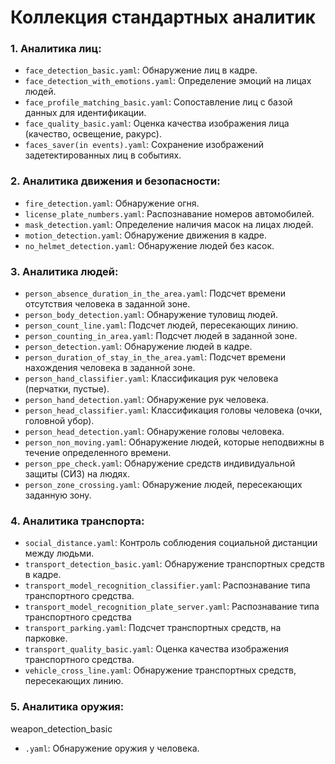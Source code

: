 # Коллекция стандартных аналитик

### 1. Аналитика лиц:

- `face_detection_basic.yaml`: Обнаружение лиц в кадре.
- `face_detection_with_emotions.yaml`: Определение эмоций на лицах людей.
- `face_profile_matching_basic.yaml`: Сопоставление лиц с базой данных для идентификации.
- `face_quality_basic.yaml`: Оценка качества изображения лица (качество, освещение, ракурс).
- `faces_saver(in events).yaml`: Сохранение изображений задетектированных лиц в событиях.


### 2. Аналитика движения и безопасности:

- `fire_detection.yaml`: Обнаружение огня.
- `license_plate_numbers.yaml`: Распознавание номеров автомобилей.
- `mask_detection.yaml`: Определение наличия масок на лицах людей.
- `motion_detection.yaml`: Обнаружение движения в кадре.
- `no_helmet_detection.yaml`: Обнаружение людей без касок.

### 3. Аналитика людей:

- `person_absence_duration_in_the_area.yaml`: Подсчет времени отсутствия человека в заданной зоне.
- `person_body_detection.yaml`: Обнаружение туловищ людей.
- `person_count_line.yaml`: Подсчет людей, пересекающих линию.
- `person_counting_in_area.yaml`: Подсчет людей в заданной зоне.
- `person_detection.yaml`: Обнаружение людей в кадре.
- `person_duration_of_stay_in_the_area.yaml`: Подсчет времени нахождения человека в заданной зоне.
- `person_hand_classifier.yaml`: Классификация рук человека (перчатки, пустые).
- `person_hand_detection.yaml`: Обнаружение рук человека.
- `person_head_classifier.yaml`: Классификация головы человека (очки, головной убор).
- `person_head_detection.yaml`: Обнаружение головы человека.
- `person_non_moving.yaml`: Обнаружение людей, которые неподвижны в течение определенного времени.
- `person_ppe_check.yaml`: Обнаружение средств индивидуальной защиты (СИЗ) на людях.
- `person_zone_crossing.yaml`: Обнаружение людей, пересекающих заданную зону.


### 4. Аналитика транспорта:

- `social_distance.yaml`: Контроль соблюдения социальной дистанции между людьми.
- `transport_detection_basic.yaml`: Обнаружение транспортных средств в кадре.
- `transport_model_recognition_classifier.yaml`: Распознавание типа транспортного средства.
- `transport_model_recognition_plate_server.yaml`: Распознавание типа транспортного средства
- `transport_parking.yaml`: Подсчет транспортных средств, на парковке.
- `transport_quality_basic.yaml`: Оценка качества изображения транспортного средства.
- `vehicle_cross_line.yaml`: Обнаружение транспортных средств, пересекающих линию.


### 5. Аналитика оружия:
weapon_detection_basic
- `.yaml`: Обнаружение оружия у человека.




    